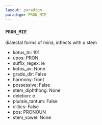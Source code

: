 ```yaml
---
layout: paradigm
paradigm: PRON_MIE
---
```

### ` PRON_MIE `

dialectal forms of minä, inflects with u stem
* kotus_tn: 101
* upos: PRON
* suffix_regex: ie
* kotus_av: None
* grade_dir: False
* harmony: front
* possessive: False
* stem_diphthong: None
* deletion: e
* plurale_tantum: False
* clitics: False
* pos: PRONOUN
* stem_vowel: None
